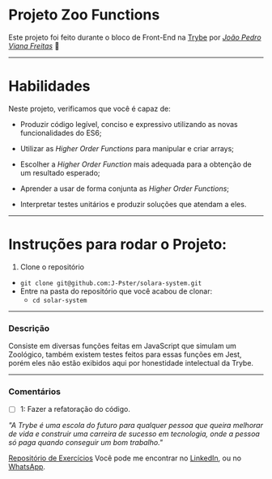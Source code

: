 # Projeto Zoo Functions
Este projeto foi feito durante o bloco de Front-End na [Trybe](https://www.betrybe.com/) por _[João Pedro Viana Freitas](https://www.linkedin.com/in/joaopster/)_ :rocket:

---

# Habilidades
Neste projeto, verificamos que você é capaz de:

  * Produzir código legível, conciso e expressivo utilizando as novas funcionalidades do ES6;

  * Utilizar as _Higher Order Functions_ para manipular e criar arrays;

  * Escolher a _Higher Order Function_ mais adequada para a obtenção de um resultado esperado;

  * Aprender a usar de forma conjunta as _Higher Order Functions_;

  * Interpretar testes unitários e produzir soluções que atendam a eles.

---

# Instruções para rodar o Projeto:

1. Clone o repositório
  * `git clone git@github.com:J-Pster/solara-system.git`
  * Entre na pasta do repositório que você acabou de clonar:
    * `cd solar-system`

---

### Descrição

Consiste em diversas funções feitas em JavaScript que simulam um Zoológico, também existem testes feitos para essas funções em Jest, porém eles não estão exibidos aqui por honestidade intelectual da Trybe.

---

### Comentários
- [ ] 1: Fazer a refatoração do código.

_"A Trybe é uma escola do futuro para qualquer pessoa que queira melhorar de vida e construir uma carreira de sucesso em tecnologia, onde a pessoa só paga quando conseguir um bom trabalho."_

[Repositório de Exercícios](https://github.com/J-Pster/meu-super-repo)
Você pode me encontrar no [LinkedIn][1], ou no [WhatsApp][2].

<!-- Resources -->
<!-- links to your social media accounts -->
[1]: https://www.linkedin.com/in/joaopster/
[2]: https://api.whatsapp.com/send?phone=5562992765354&text=Ol%C3%A1%2C%20%C3%A9%20o%20Pster%3F%20Venho%20do%20Github.
